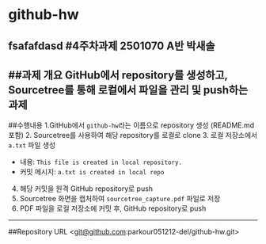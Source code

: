 # github-hw
fsafafdasd
#4주차과제 2501070 A반 박새솔
---
##과제 개요
GitHub에서 repository를 생성하고, Sourcetree를 통해 로컬에서 파일을 관리 및 push하는 과제
---
##수행내용
1.GitHub에서 `github-hw`라는 이름으로 repository 생성 (README.md 포함)
2. Sourcetree를 사용하여 해당 repository를 로컬로 clone
3. 로컬 저장소에서 `a.txt` 파일 생성  
   - 내용: `This file is created in local repository.`
   - 커밋 메시지: `a.txt is created in local repo`
4. 해당 커밋을 원격 GitHub repository로 push
5. Sourcetree 화면을 캡처하여 `sourcetree_capture.pdf` 파일로 저장
6. PDF 파일을 로컬 저장소에 커밋 후, GitHub repository로 push
---
##Repository URL
<git@github.com:parkour051212-del/github-hw.git>
